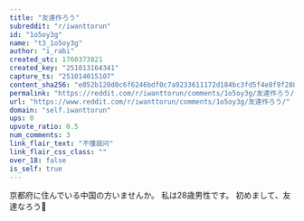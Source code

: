 ```yaml
---
title: "友達作ろう"
subreddit: "r/iwanttorun"
id: "1o5oy3g"
name: "t3_1o5oy3g"
author: "i_rabi"
created_utc: 1760373821
created_key: "251013164341"
capture_ts: "251014015107"
content_sha256: "e852b120d0c6f6246bdf0c7a9233611172d184bc3fd5f4e8f9f2883f0ee08c1b"
permalink: "https://reddit.com/r/iwanttorun/comments/1o5oy3g/友達作ろう/"
url: "https://www.reddit.com/r/iwanttorun/comments/1o5oy3g/友達作ろう/"
domain: "self.iwanttorun"
ups: 0
upvote_ratio: 0.5
num_comments: 3
link_flair_text: "不懂就问"
link_flair_css_class: ""
over_18: false
is_self: true
---
```


京都府に住んでいる中国の方いませんか。 私は28歳男性です。
初めまして、友達なろう🤝
